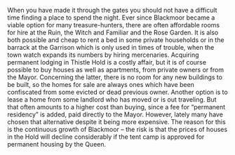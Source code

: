 When you have made it through the gates you should not have a difficult time finding a place to spend the night. Ever since Blackmoor became a viable option for many treasure-hunters, there are often affordable rooms for hire at the Ruin, the Witch and Familiar and the Rose Garden. It is also both possible and cheap to rent a bed in some private households or in the barrack at the Garrison which is only used in times of trouble, when the town watch expands its numbers by hiring mercenaries.
Acquiring permanent lodging in Thistle Hold is a costly affair, but it is of course possible to buy houses as well as apartments, from private owners or from the Mayor. Concerning the latter, there is no room for any new buildings to be built, so the homes for sale are always ones which have been confiscated from some evicted or dead previous owner.
Another option is to lease a home from some landlord who has moved or is out traveling. But that often amounts to a higher cost than buying, since a fee for “permanent residency” is added, paid directly to the Mayor. However, lately many have chosen that alternative despite it being more expensive. The reason for this is the continuous growth of Blackmoor – the risk is that the prices of houses in the Hold will decline considerably if the tent camp is approved for permanent housing by the Queen.